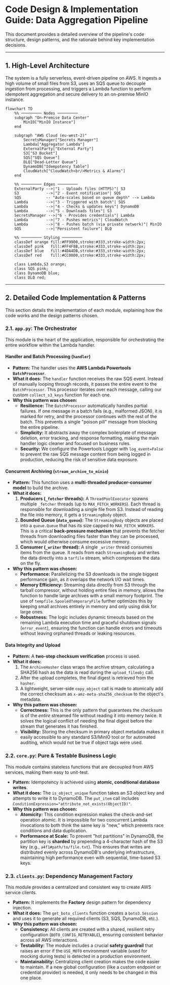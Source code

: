 # Code Design & Implementation Guide: Data Aggregation Pipeline

This document provides a detailed overview of the pipeline's code structure, design patterns, and the rationale behind key implementation decisions.

-----

## 1\. High-Level Architecture

The system is a fully serverless, event-driven pipeline on AWS. It ingests a high volume of small files from S3, uses an SQS queue to decouple ingestion from processing, and triggers a Lambda function to perform idempotent aggregation and secure delivery to an on-premise MinIO instance.

```mermaid
flowchart TD
    %% ───────── Nodes ─────────
    subgraph "On-Premise Data Center"
        MinIO["MinIO Instance"]
    end
    
    subgraph "AWS Cloud (eu-west-2)"
        SecretsManager["Secrets Manager"]
        Lambda["Aggregator Lambda"]
        ExternalParty["External Party"]
        S3["S3 Bucket"]
        SQS["SQS Queue"]
        DLQ["Dead-Letter Queue"]
        DynamoDB["Idempotency Table"]
        CloudWatch["CloudWatch<br/>Metrics & Alarms"]
    end

    %% ───────── Edges ─────────
    ExternalParty -->|"1 - Uploads files (HTTPS)"| S3
    S3            -->|"2 - Event notification"| SQS
    SQS           -- "Auto-scales based on queue depth" --> Lambda
    Lambda        -->|"3 - Triggered with batch"| SQS
    Lambda        -->|"4 - Checks & updates keys"| DynamoDB
    Lambda        -->|"5 - Downloads files"| S3
    SecretsManager -->|"6 - Provides credentials"| Lambda
    Lambda        -->|"7 - Pushes metrics"| CloudWatch
    Lambda        -->|"8 - Pushes batch (via private network)"| MinIO
    SQS           -->|"Persistent failure"| DLQ

    %% ───────── Styling ─────────
    classDef orange fill:#FF9900,stroke:#333,stroke-width:2px;
    classDef pink   fill:#FF4F8B,stroke:#333,stroke-width:2px;
    classDef blue   fill:#4DA4DB,stroke:#333,stroke-width:2px;
    classDef red    fill:#CC0000,stroke:#333,stroke-width:2px;

    class Lambda,S3 orange;
    class SQS pink;
    class DynamoDB blue;
    class DLQ red;
```

-----

## 2\. Detailed Code Implementation & Patterns

This section details the implementation of each module, explaining how the code works and the design patterns chosen.

### 2.1. `app.py`: The Orchestrator

This module is the heart of the application, responsible for orchestrating the entire workflow within the Lambda handler.

#### **Handler and Batch Processing (`handler`)**

  * **Pattern:** The handler uses the **AWS Lambda Powertools `BatchProcessor`**.
  * **What it does:** The `handler` function receives the raw SQS event. Instead of manually looping through records, it passes the entire event to the `BatchProcessor`. This processor iterates over each message, calling our custom `collect_s3_keys` function for each one.
  * **Why this pattern was chosen:**
      * **Resilience:** The `BatchProcessor` automatically handles partial failures. If one message in a batch fails (e.g., malformed JSON), it is marked for retry, and the processor continues with the rest of the batch. This prevents a single "poison pill" message from blocking the entire pipeline.
      * **Simplicity:** It abstracts away the complex boilerplate of message deletion, error tracking, and response formatting, making the main handler logic cleaner and focused on business rules.
      * **Security:** We configure the Powertools Logger with `log_event=False` to prevent the raw SQS message content from being logged in production, reducing the risk of sensitive data exposure.

#### **Concurrent Archiving (`stream_archive_to_minio`)**

  * **Pattern:** This function uses a **multi-threaded producer-consumer model** to build the archive.
  * **What it does:**
    1.  **Producers (`_fetcher` threads):** A `ThreadPoolExecutor` spawns multiple `_fetcher` threads (up to `MAX_FETCH_WORKERS`). Each thread is responsible for downloading a single file from S3. Instead of reading the file into memory, it gets a `StreamingBody` object.
    2.  **Bounded Queue (`data_queue`):** The `StreamingBody` objects are placed into a `queue.Queue` that has its size capped to `MAX_FETCH_WORKERS`. This is a critical **back-pressure mechanism** that prevents the fetcher threads from downloading files faster than they can be processed, which would otherwise consume excessive memory.
    3.  **Consumer (`_writer` thread):** A single `_writer` thread consumes items from the queue. It reads from each `StreamingBody` and writes the data directly into a `tarfile` stream, which compresses the data on the fly.
  * **Why this pattern was chosen:**
      * **Performance:** Parallelizing the S3 downloads is the single biggest performance gain, as it overlaps the network I/O wait times.
      * **Memory Efficiency:** Streaming data directly from S3 through the tarball compressor, without holding entire files in memory, allows the function to handle large archives with a small memory footprint. The use of `tempfile.SpooledTemporaryFile` further optimizes this by keeping small archives entirely in memory and only using disk for large ones.
      * **Robustness:** The logic includes dynamic timeouts based on the remaining Lambda execution time and graceful shutdown signals (`error_event`), ensuring the function can handle errors and timeouts without leaving orphaned threads or leaking resources.

#### **Data Integrity and Upload**

  * **Pattern:** A **two-step checksum verification** process is used.
  * **What it does:**
    1.  The `ArchiveHasher` class wraps the archive stream, calculating a SHA256 hash as the data is read during the `upload_fileobj` call.
    2.  After the upload completes, the final digest is retrieved from the `hasher`.
    3.  A lightweight, server-side `copy_object` call is made to atomically add the correct checksum as `x-amz-meta-sha256_checksum` to the object's metadata.
  * **Why this pattern was chosen:**
      * **Correctness:** This is the only pattern that guarantees the checksum is of the *entire* streamed file without reading it into memory twice. It solves the logical conflict of needing the final digest before the stream that generates it has finished.
      * **Visibility:** Storing the checksum in primary object metadata makes it easily accessible to any standard S3/MinIO tool or for automated auditing, which would not be true if object tags were used.

### 2.2. `core.py`: Pure & Testable Business Logic

This module contains stateless functions that are decoupled from AWS services, making them easy to unit-test.

  * **Pattern:** Idempotency is achieved using **atomic, conditional database writes**.
  * **What it does:** The `is_object_unique` function takes an S3 object key and attempts to write it to DynamoDB. The `put_item` call includes `ConditionExpression="attribute_not_exists(ObjectID)"`.
  * **Why this pattern was chosen:**
      * **Atomicity:** This condition expression makes the check-and-set operation atomic. It is impossible for two concurrent Lambda invocations to both think the same key is "new," which prevents race conditions and data duplication.
      * **Performance at Scale:** To prevent "hot partitions" in DynamoDB, the partition key is **sharded** by prepending a 4-character hash of the S3 key (e.g., `a4f1#path/to/file.txt`). This ensures that writes are distributed evenly across DynamoDB's underlying infrastructure, maintaining high performance even with sequential, time-based S3 keys.

### 2.3. `clients.py`: Dependency Management Factory

This module provides a centralized and consistent way to create AWS service clients.

  * **Pattern:** It implements the **Factory** design pattern for dependency injection.
  * **What it does:** The `get_boto_clients` function creates a `boto3.Session` and uses it to generate all required clients (S3, SQS, DynamoDB, etc.).
  * **Why this pattern was chosen:**
      * **Consistency:** All clients are created with a shared, resilient retry configuration (`BOTO_CONFIG_RETRYABLE`), ensuring consistent behavior across all AWS interactions.
      * **Testability:** The module includes a crucial **safety guardrail** that raises an error if the `USE_MOTO` environment variable (used for mocking during tests) is detected in a production environment.
      * **Maintainability:** Centralizing client creation makes the code easier to maintain. If a new global configuration (like a custom endpoint or credential provider) is needed, it only needs to be changed in this one place.